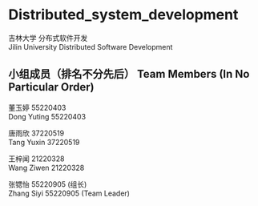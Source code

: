 # Distributed_system_development

吉林大学 分布式软件开发  
Jilin University Distributed Software Development  

## 小组成员（排名不分先后）  Team Members (In No Particular Order)  

董玉婷 55220403  
Dong Yuting 55220403  

唐雨欣 37220519  
Tang Yuxin 37220519  

王梓闻 21220328  
Wang Ziwen 21220328  

张锶怡 55220905 (组长)  
Zhang Siyi 55220905 (Team Leader)